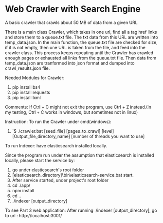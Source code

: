 # Web Crawler with Search Engine
 A basic crawler that crawls about 50 MB of data from a given URL

 There is a main class Crawler, which takes in one url, find all a tag href links and store them to a queue.txt file. The txt data from this URL are written into temp_data.json.
 In the main function, the queue.txt file are checked for size, if it is not empty, then one URL is taken from the file, and feed into the crawler class.
 This process keeps repeating until the Crawler has crawled enough pages or exhausted all links from the queue.txt file. Then data from temp_data.json are tranformed into json format and dumped into crawl_results.json file.

Needed Modules for Crawler:
1. pip install bs4
2. pip install requests
3. pip install lxml

Comments:
If Ctrl + C might not exit the program, use Ctrl + Z instead.(In my testing, Ctrl + C works in windows, but sometimes not in linux)

Instruction:
To run the Crawler under cmd(windows):
1. `$ .\crawler.bat [seed_file] [pages_to_crawl] [level] [Output_file_directory_name] [number of threads you want to use] 
 
To run Indexer:
have elasticsearch installed locally.

Since the program run under the assumption that elasticsearch is installed locally, please start the service by:
1. go under elasticsearch's root folder
2. [elasticsearch_directory]\bin\elasticsearch-service.bat start.
3. After service started, under project's root folder
4. cd .\app\
5. npm install
6. cd ..
7. ./indexer [output_directory]

To see Part 3 web application:
After running ./indexer [output_directory], go to url : http://localhost:3001/




